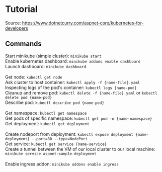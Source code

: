# Tutorial
Source: <https://www.dotnetcurry.com/aspnet-core/kubernetes-for-developers>

## Commands
Start minikube (simple cluster): `minikube start` <br>
Enable kubernetes dashboard: `minikube addons enable dashboard` <br>
Launch dashboard: `minikube dashboard`
<br><br>
Get node: `kubectl get node` <br>
Ask cluster to host container: `kubectl apply -f {name-file}.yaml` <br>
Inspecting logs of the pod's container: `kubectl logs {name-pod}` <br>
Cleanup and remove pod: `kubectl delete -f {name-file}.yaml` or `kubectl delete pod {name-pod}` <br>
Describe pod: `kubectl describe pod {name-pod}` 
<br><br>
Get namespace: `kubectl get namespace`<br>
Get pods of specific namespace: `kubectl get pod -n {name-namespace}`<br>
Get deployment: `kubectl get deployment`
<br><br>
Create nodeport from deployment: `kubectl expose deployment {name-deployment} --port=80 --type=NodePort`<br>
Get service: `kubectl get service {name-service}`<br>
Create a tunnel between the VM of our local cluster to our local machine: `minikube service aspnet-sample-deployment`
<br><br>
Enable ingress addon: `minikube addons enable ingress`<br>